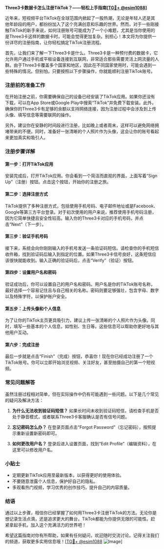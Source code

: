**Three3卡数据卡怎么注册TikTok？——轻松上手指南[[TG💪+ @esim1088](https://t.me/s/esim1088)]**

近年来，短视频平台TikTok在全球范围内掀起了一股热潮，无论是年轻人还是其他年龄段的用户，都纷纷加入了这个充满创意和乐趣的世界。然而，对于一些刚接触TikTok的新手来说，如何注册账号可能成为了一个小难题，尤其是当你使用的是Three3卡这样的数据卡时，可能会觉得更加复杂。别担心！本文将为你提供一份详尽的注册指南，让你轻松搞定TikTok注册流程。

首先，让我们来了解一下Three3卡是什么。Three3卡是一种预付费的数据卡，它允许用户通过手机或平板设备连接到互联网，非常适合那些需要灵活上网流量的人群。由于Three3卡覆盖多个国家和地区，因此在不同国家使用时，可能会遇到一些特殊的情况。但别怕，只要按照以下步骤操作，你就能顺利注册TikTok账号。

### 注册前的准备工作

在开始注册之前，你需要确保自己的设备已经安装了TikTok应用。如果你还没有下载，可以在App Store或Google Play中搜索“TikTok”并免费下载安装。此外，确保你的Three3卡有足够的余额以支持网络连接，因为注册过程中会涉及到上传头像、填写信息等需要联网的操作。

另外，建议你在安静的时间段进行注册，比如晚上或者周末，这样可以避免网络拥堵带来的不便。同时，准备好一张清晰的个人照片作为头像，这会让你的账号看起来更加真实和吸引人。

### 注册步骤详解

#### 第一步：打开TikTok应用

安装完成后，打开TikTok应用。你会看到一个简洁而直观的界面，上面写着“Sign Up”（注册）按钮。点击这个按钮，开始你的注册之旅。

#### 第二步：选择注册方式

TikTok提供了多种注册方式，包括使用手机号码、电子邮件地址或是Facebook、Google等第三方平台登录。对于初次使用的用户来说，推荐使用手机号码注册，因为它简单快捷且安全性较高。输入你的Three3卡对应的手机号码，并点击“Next”（下一步）。

#### 第三步：验证手机号码

接下来，系统会向你刚刚输入的手机号发送一条验证码短信。请检查你的手机短信收件箱，找到验证码后输入到指定的位置。如果Three3卡信号良好，这条短信应该很快就能收到。输入正确的验证码后，点击“Verify”（验证）按钮。

#### 第四步：设置用户名和密码

验证成功后，你可以设置自己的用户名和密码。用户名是你的TikTok账号名称，最好选择一个容易记住且与自己相关的名称。密码则要足够强壮，包含字母、数字以及特殊字符，以保护账户安全。

#### 第五步：上传头像和个人信息

为了让你的TikTok主页更具吸引力，建议上传一张清晰的个人照片作为头像。同时，填写一些基本的个人信息，如性别、生日等。这些信息可以帮助你更好地与其他用户互动。

#### 第六步：完成注册

最后一步就是点击“Finish”（完成）按钮，恭喜你！现在你已经成功注册了一个TikTok账号。你可以立即开始浏览视频、关注好友，甚至拍摄自己的第一个短视频。

### 常见问题解答

虽然注册过程相对简单，但在实际操作中仍有可能遇到一些问题。以下是几个常见的疑问及解决方法：

1. **为什么无法收到验证码短信？**
   如果长时间未收到验证码短信，请检查手机是否处于静音模式，或者联系Three3卡客服确认是否有信号问题。

2. **忘记密码怎么办？**
   在登录页面点击“Forgot Password”（忘记密码），按照提示重新设置新密码即可。

3. **如何更改用户名？**
   登录后进入设置页面，找到“Edit Profile”（编辑资料），在这里可以修改用户名。

### 小贴士

- 定期更新TikTok应用至最新版本，以获得更好的使用体验。
- 不要随意泄露个人信息，保护好自己的隐私。
- 多观看热门视频，学习优秀的创作技巧，提升自己的内容质量。

### 结语

通过以上步骤，相信你已经掌握了如何用Three3卡注册TikTok的方法。无论你是想记录生活点滴，还是追求更大的舞台，TikTok都能为你提供无限的可能性。赶紧拿起手机，加入这个充满活力的世界吧！

希望这篇指南对你有所帮助，如果有任何疑问，欢迎随时交流讨论。记得关注我们的频道，获取更多实用信息哦！[[TG💪+ @esim1088](https://t.me/s/esim1088) ![Image](https://i.postimg.cc/4NQfJmqS/Snipaste-2025-05-13-00-14-12.png)]
